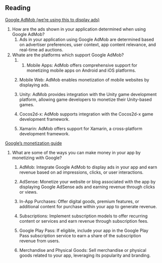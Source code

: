 ## Reading

[Google AdMob (we’re using this to display ads)](https://developers.google.com/admob)

1. How are the ads shown in your application determined when using Google AdMob?
	1.  Ads in your application using Google AdMob are determined based on advertiser preferences, user context, app content relevance, and real-time ad auctions.
2. Whate are the platforms which support Google AdMob?
	1. 1. Mobile Apps: AdMob offers comprehensive support for monetizing mobile apps on Android and iOS platforms.
    
	2. Mobile Web: AdMob enables monetization of mobile websites by displaying ads.
    
	3. Unity: AdMob provides integration with the Unity game development platform, allowing game developers to monetize their Unity-based games.
    
	4. Cocos2d-x: AdMob supports integration with the Cocos2d-x game development framework.
    
	5. Xamarin: AdMob offers support for Xamarin, a cross-platform development framework.

[Google’s monetization guide](https://play.google.com/console/about/guides/monetize/)

1. What are some of the ways you can make money in your app by monetizing with Google?
	1. AdMob: Integrate Google AdMob to display ads in your app and earn revenue based on ad impressions, clicks, or user interactions.
    
	2. AdSense: Monetize your website or blog associated with the app by displaying Google AdSense ads and earning revenue through clicks or views.
    
	3. In-App Purchases: Offer digital goods, premium features, or additional content for purchase within your app to generate revenue.
    
	4. Subscriptions: Implement subscription models to offer recurring content or services and earn revenue through subscription fees.
    
	5. Google Play Pass: If eligible, include your app in the Google Play Pass subscription service to earn a share of the subscription revenue from users.
    
	6. Merchandise and Physical Goods: Sell merchandise or physical goods related to your app, leveraging its popularity and branding.